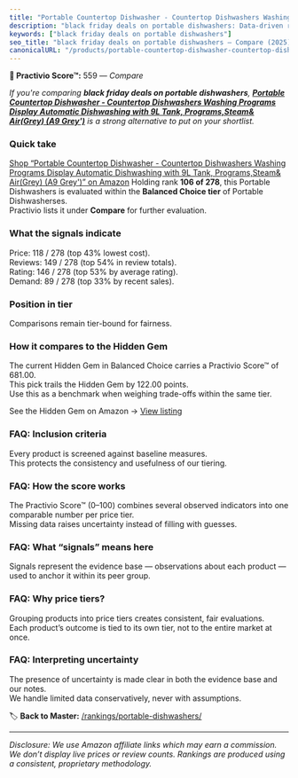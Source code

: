 ```yaml
---
title: "Portable Countertop Dishwasher - Countertop Dishwashers Washing Programs Display Automatic Dishwashing with 9L Tank, Programs,Steam& Air(Grey) (A9 Grey')"
description: "black friday deals on portable dishwashers: Data-driven ranking using the Practivio Score™. Positioned by quality, value, demand, findability, momentum."
keywords: ["black friday deals on portable dishwashers"]
seo_title: "black friday deals on portable dishwashers — Compare (2025)"
canonicalURL: "/products/portable-countertop-dishwasher-countertop-dishwashers-washing-programs-display-automatic-dishwashing-with-9l-tank-programssteam-airgrey-a9-grey-B0C231QZCK/"
---
```


**🛒 Practivio Score™:** 559 — _Compare_


*If you're comparing **black friday deals on portable dishwashers**, **[Portable Countertop Dishwasher - Countertop Dishwashers Washing Programs Display Automatic Dishwashing with 9L Tank, Programs,Steam& Air(Grey) (A9 Grey')](https://www.amazon.com/dp/B0C231QZCK?tag=practivio-20)** is a strong alternative to put on your shortlist.*
### Quick take
[Shop “Portable Countertop Dishwasher - Countertop Dishwashers Washing Programs Display Automatic Dishwashing with 9L Tank, Programs,Steam& Air(Grey) (A9 Grey')” on Amazon](https://www.amazon.com/dp/B0C231QZCK?tag=practivio-20)
Holding rank **106 of 278**, this Portable Dishwashers is evaluated within the **Balanced Choice tier** of Portable Dishwasherses.  
Practivio lists it under **Compare** for further evaluation.

### What the signals indicate
Price: 118 / 278 (top 43% lowest cost).  
Reviews: 149 / 278 (top 54% in review totals).  
Rating: 146 / 278 (top 53% by average rating).  
Demand: 89 / 278 (top 33% by recent sales).

### Position in tier
Comparisons remain tier-bound for fairness.

### How it compares to the Hidden Gem
The current Hidden Gem in Balanced Choice carries a Practivio Score™ of 681.00.  
This pick trails the Hidden Gem by 122.00 points.  
Use this as a benchmark when weighing trade-offs within the same tier.  

See the Hidden Gem on Amazon → [View listing](https://www.amazon.com/dp/B0B9GJFNLX?tag=practivio-20)

### FAQ: Inclusion criteria
Every product is screened against baseline measures.  
This protects the consistency and usefulness of our tiering.

### FAQ: How the score works
The Practivio Score™ (0–100) combines several observed indicators into one comparable number per price tier.  
Missing data raises uncertainty instead of filling with guesses.

### FAQ: What “signals” means here
Signals represent the evidence base — observations about each product — used to anchor it within its peer group.

### FAQ: Why price tiers?
Grouping products into price tiers creates consistent, fair evaluations.  
Each product’s outcome is tied to its own tier, not to the entire market at once.

### FAQ: Interpreting uncertainty
The presence of uncertainty is made clear in both the evidence base and our notes.  
We handle limited data conservatively, never with assumptions.

<!-- Missing template for Compare/CompareWithinPriceClass -->


🏷️ **Back to Master:** [/rankings/portable-dishwashers/](/rankings/portable-dishwashers/)

---
_Disclosure: We use Amazon affiliate links which may earn a commission. We don’t display live prices or review counts. Rankings are produced using a consistent, proprietary methodology._
